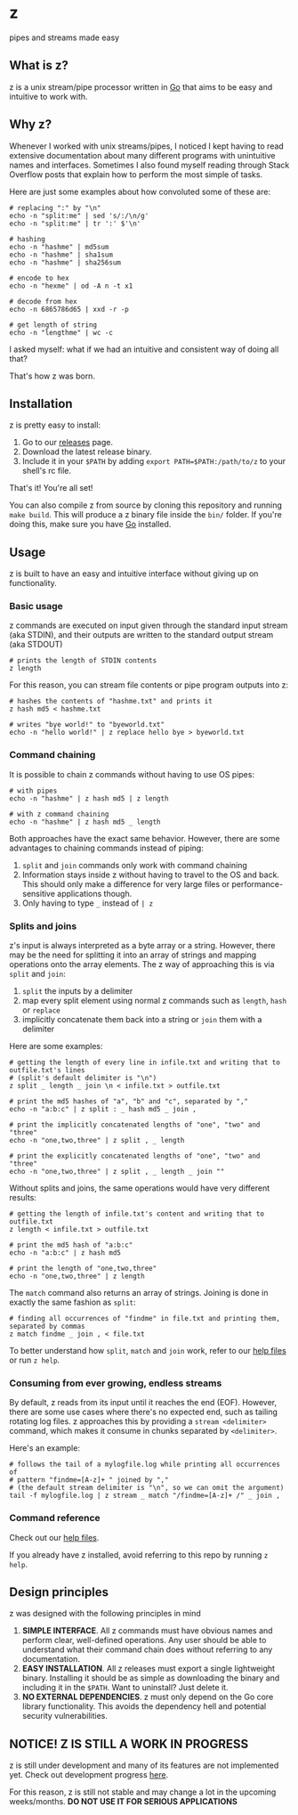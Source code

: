 
# z
pipes and streams made easy

## What is z?
z is a unix stream/pipe processor written in [Go](https://golang.org/) that aims to be easy and intuitive to work with.

## Why z?
Whenever I worked with unix streams/pipes, I noticed I kept having to read extensive documentation about many different programs with unintuitive names and interfaces. Sometimes I also found myself reading through Stack Overflow posts that explain how to perform the most simple of tasks.

Here are just some examples about how convoluted some of these are:

```
# replacing ":" by "\n"
echo -n "split:me" | sed 's/:/\n/g'
echo -n "split:me" | tr ':' $'\n'

# hashing 
echo -n "hashme" | md5sum
echo -n "hashme" | sha1sum
echo -n "hashme" | sha256sum

# encode to hex
echo -n "hexme" | od -A n -t x1

# decode from hex 
echo -n 6865786d65 | xxd -r -p

# get length of string
echo -n "lengthme" | wc -c
```

I asked myself: what if we had an intuitive and consistent way of doing all that?

That's how z was born.

## Installation
z is pretty easy to install:
1. Go to our [releases](https://github.com/serramatutu/z/releases) page.
2. Download the latest release binary.
3. Include it in your `$PATH` by adding `export PATH=$PATH:/path/to/z` to your shell's rc file.

That's it! You're all set!

You can also compile z from source by cloning this repository and running `make build`. This will produce a z binary file inside the `bin/` folder. If you're doing this, make sure you have [Go](https://golang.org/) installed.

## Usage
z is built to have an easy and intuitive interface without giving up on functionality.

### Basic usage
z commands are executed on input given through the standard input stream (aka STDIN), and their outputs are written to the standard output stream (aka STDOUT)
```
# prints the length of STDIN contents
z length
```

For this reason, you can stream file contents or pipe program outputs into z:
```
# hashes the contents of "hashme.txt" and prints it
z hash md5 < hashme.txt

# writes "bye world!" to "byeworld.txt"
echo -n "hello world!" | z replace hello bye > byeworld.txt
```

### Command chaining
It is possible to chain z commands without having to use OS pipes:
```
# with pipes
echo -n "hashme" | z hash md5 | z length

# with z command chaining
echo -n "hashme" | z hash md5 _ length
```

Both approaches have the exact same behavior. However, there are some advantages to chaining commands instead of piping:
1. `split` and `join` commands only work with command chaining
2. Information stays inside z without having to travel to the OS and back. This should only make a difference for very large files or performance-sensitive applications though.
3. Only having to type `_` instead of `| z`

### Splits and joins
z's input is always interpreted as a byte array or a string. However, there may be the need for splitting it into an array of strings and mapping operations onto the array elements. The z way of approaching this is via `split` and `join`:
1. `split` the inputs by a delimiter
2. map every split element using normal z commands such as `length`, `hash` or `replace`
3. implicitly concatenate them back into a string or `join` them with a delimiter

Here are some examples:
```
# getting the length of every line in infile.txt and writing that to outfile.txt's lines
# (split's default delimiter is "\n")
z split _ length _ join \n < infile.txt > outfile.txt

# print the md5 hashes of "a", "b" and "c", separated by ","
echo -n "a:b:c" | z split : _ hash md5 _ join ,

# print the implicitly concatenated lengths of "one", "two" and "three"
echo -n "one,two,three" | z split , _ length

# print the explicitly concatenated lengths of "one", "two" and "three"
echo -n "one,two,three" | z split , _ length _ join ""
```

Without splits and joins, the same operations would have very different results:
```
# getting the length of infile.txt's content and writing that to outfile.txt
z length < infile.txt > outfile.txt

# print the md5 hash of "a:b:c"
echo -n "a:b:c" | z hash md5

# print the length of "one,two,three"
echo -n "one,two,three" | z length
```

The `match` command also returns an array of strings. Joining is done in exactly the same fashion as `split`:

```
# finding all occurrences of "findme" in file.txt and printing them, separated by commas
z match findme _ join , < file.txt
```

To better understand how `split`, `match` and `join` work, refer to our [help files](./help/) or run `z help`.

### Consuming from ever growing, endless streams
By default, z reads from its input until it reaches the end (EOF). However, there are some use cases where there's no expected end, such as tailing rotating log files. z approaches this by providing a `stream <delimiter>` command, which makes it consume in chunks separated by `<delimiter>`.

Here's an example:
```
# follows the tail of a mylogfile.log while printing all occurrences of 
# pattern "findme=[A-z]+ " joined by ","
# (the default stream delimiter is "\n", so we can omit the argument)
tail -f mylogfile.log | z stream _ match "/findme=[A-z]+ /" _ join ,
```

### Command reference

Check out our [help files](./help/).

If you already have z installed, avoid referring to this repo by running `z help`.

## Design principles
z was designed with the following principles in mind
1. **SIMPLE INTERFACE**. All z commands must have obvious names and perform clear, well-defined operations. Any user should be able to understand what their command chain does without referring to any documentation.
2. **EASY INSTALLATION**. All z releases must export a single lightweight binary. Installing it should be as simple as downloading the binary and including it in the `$PATH`. Want to uninstall? Just delete it.
3. **NO EXTERNAL DEPENDENCIES**. z must only depend on the Go core library functionality. This avoids the dependency hell and potential security vulnerabilities.


## NOTICE! Z IS STILL A WORK IN PROGRESS 
z is still under development and many of its features are not implemented yet. Check out development progress [here](./TODO.md).

For this reason, z is still not stable and may change a lot in the upcoming weeks/months. **DO NOT USE IT FOR SERIOUS APPLICATIONS**
